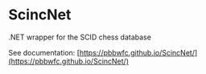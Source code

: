 # ScincNet
 .NET wrapper for the SCID chess database

See documentation:
[https://pbbwfc.github.io/ScincNet/](https://pbbwfc.github.io/ScincNet/)